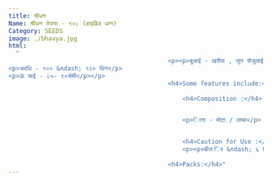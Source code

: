 ```yaml
---
title: श्रीधन
Name: श्रीधन तेजस - १०८ (हाइब्रिड धान)
Category: SEEDS
image: ./bhavya.jpg
html:
  "
                                            <p><p>बुआई - खरीफ , जून सेजुलाई</p>
<p>अवधि - १०० &ndash; १२० धिन</p>
<p>ऊं चाई - ८५- ९०सेमी</p></p>
                                            <h4>Some features include:</h4>
                                            
                                                <h4>Composition :</h4>


                                                <p>िाना - मोटा / लम्बा</p>


                                                <h4>Caution for Use :</h4>
                                                <p><p>बीज िर &ndash; ६ धिलो / एिड़</p></p>
                                                
                                            <h4>Packs:</h4>"
---
```

